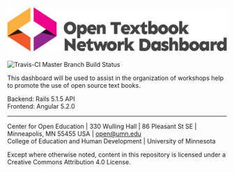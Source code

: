 ![Open Textbook Network Dashboard](Frontend/src/assets/banner.png)
------
![Travis-CI Master Branch Build Status](https://travis-ci.org/JeremyDwayne/OTN_Dashboard.svg?branch=master)

This dashboard will be used to assist in the organization of workshops help to promote the
use of open source text books.

Backend:  Rails 5.1.5 API  
Frontend: Angular 5.2.0  

------

Center for Open Education | 330 Wulling Hall | 86 Pleasant St SE | Minneapolis, MN 55455 USA | open@umn.edu  
College of Education and Human Development | University of Minnesota  

Except where otherwise noted, content in this repository is licensed under a Creative Commons Attribution 4.0 License.
